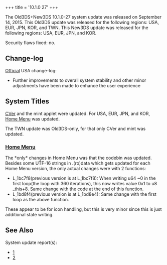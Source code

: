 +++
title = '10.1.0 27'
+++

The Old3DS+New3DS 10.1.0-27 system update was released on September 14,
2015. This Old3DS update was released for the following regions: USA,
EUR, JPN, KOR, and TWN. This New3DS update was released for the
following regions: USA, EUR, JPN, and KOR.

Security flaws fixed: no.

## Change-log

[Official](http://en-americas-support.nintendo.com/app/answers/detail/a_id/667/p/430/c/267)
USA change-log:

- Further improvements to overall system stability and other minor
  adjustments have been made to enhance the user experience

## System Titles

[CVer](CVer "wikilink") and the mint applet were updated. For USA, EUR,
JPN, and KOR, [Home Menu](Home_Menu "wikilink") was updated.

The TWN update was Old3DS-only, for that only CVer and mint was updated.

### [Home Menu](Home_Menu "wikilink")

The \*only\* changes in Home Menu was that the codebin was updated.
Besides some UTF-16 strings in .(ro)data which gets updated for each
Home Menu version, the only actual changes were with 2 functions:

- L_1bc7f8(previous version is at L_1bc7f8): When writing u64 ~0 in the
  first loop(the loop with 360 iterations), this now writes value 0x1 to
  u8 _this+8. Same change with the code at the end of this function.
- L_1bd8f4(previous version is at L_1bd8e4): Same change with the first
  loop as the above function.

These appear to be for icon handling, but this is very minor since this
is just additional state writing.

## See Also

System update report(s):

- [1](http://yls8.mtheall.com/ninupdates/reports.php?date=09-14-15_08-05-04&sys=ctr)
- [2](http://yls8.mtheall.com/ninupdates/reports.php?date=09-14-15_08-05-13&sys=ktr)
